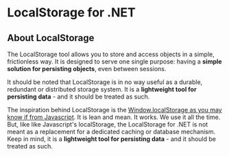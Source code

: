# LocalStorage for .NET

## About LocalStorage

The LocalStorage tool allows you to store and access objects in a simple, frictionless way. It is designed to serve one single purpose: having a **simple solution for persisting objects**, even between sessions.

It should be noted that LocalStorage is in no way useful as a durable, redundant or distributed storage system. It is a **lightweight tool for persisting data** - and it should be treated as such. 

The inspiration behind LocalStorage is the [Window.localStorage as you may know if from Javascript](https://developer.mozilla.org/nl/docs/Web/API/Window/localStorage). It is lean and mean. It works. We use it all the time. But, like like Javascript's localStorage, the LocalStorage for .NET is not meant as a replacement for a dedicated caching or database mechanism. Keep in mind, it is a **lightweight tool for persisting data** - and it should be treated as such.

